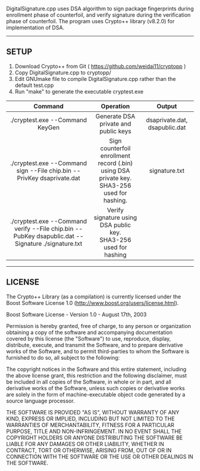
DigitalSignature.cpp uses DSA algorithm to sign package fingerprints during enrollment phase of counterfoil, 
and verify signature during the verification phase of counterfoil. The program uses Crypto++ library (v8.2.0)
for implementation of DSA.

-------------------
SETUP
-------------------
  1. Download Crypto++ from Git ( https://github.com/weidai11/cryptopp )
  2. Copy DigitalSignature.cpp to cryptopp/
  3. Edit GNUmake file to compile DigitalSignature.cpp rather than the default test.cpp
  4. Run "make" to generate the executable cryptest.exe


|                                               Command                                              	|                                              Operation                                             	|             Output            	|
|:--------------------------------------------------------------------------------------------------:	|:--------------------------------------------------------------------------------------------------:	|:-----------------------------:	|
| ./cryptest.exe --Command KeyGen                                                                    	| Generate DSA private and public keys                                                               	| dsaprivate.dat, dsapublic.dat 	|
| ./cryptest.exe --Command sign --File chip.bin --PrivKey dsaprivate.dat                             	| Sign counterfoil enrollment record (.bin)<br>using DSA private key. <br>SHA3-256 used for hashing. 	| signature.txt                 	|
| ./cryptest.exe --Command verify --File chip.bin --PubKey dsapublic.dat --Signature ./signature.txt 	| Verify signature using DSA public key. <br>SHA3-256 used for hashing                               	|                               	|

-------------------
LICENSE
-------------------
The Crypto++ Library (as a compilation) is currently licensed under the Boost
Software License 1.0 (http://www.boost.org/users/license.html).

Boost Software License - Version 1.0 - August 17th, 2003

Permission is hereby granted, free of charge, to any person or organization
obtaining a copy of the software and accompanying documentation covered by
this license (the "Software") to use, reproduce, display, distribute,
execute, and transmit the Software, and to prepare derivative works of the
Software, and to permit third-parties to whom the Software is furnished to
do so, all subject to the following:

The copyright notices in the Software and this entire statement, including
the above license grant, this restriction and the following disclaimer,
must be included in all copies of the Software, in whole or in part, and
all derivative works of the Software, unless such copies or derivative
works are solely in the form of machine-executable object code generated by
a source language processor.

THE SOFTWARE IS PROVIDED "AS IS", WITHOUT WARRANTY OF ANY KIND, EXPRESS OR
IMPLIED, INCLUDING BUT NOT LIMITED TO THE WARRANTIES OF MERCHANTABILITY,
FITNESS FOR A PARTICULAR PURPOSE, TITLE AND NON-INFRINGEMENT. IN NO EVENT
SHALL THE COPYRIGHT HOLDERS OR ANYONE DISTRIBUTING THE SOFTWARE BE LIABLE
FOR ANY DAMAGES OR OTHER LIABILITY, WHETHER IN CONTRACT, TORT OR OTHERWISE,
ARISING FROM, OUT OF OR IN CONNECTION WITH THE SOFTWARE OR THE USE OR OTHER
DEALINGS IN THE SOFTWARE.
